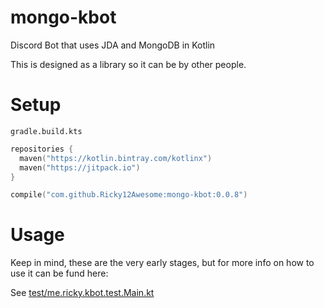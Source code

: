 # mongo-kbot
Discord Bot that uses JDA and MongoDB in Kotlin

This is designed as a library so it can be by other people.

# Setup
`gradle.build.kts`
```kotlin
repositories {
  maven("https://kotlin.bintray.com/kotlinx")
  maven("https://jitpack.io")
}

compile("com.github.Ricky12Awesome:mongo-kbot:0.0.8")
```

# Usage
Keep in mind, these are the very early stages, but for more info on how to use it
can be fund here: 

See [test/me.ricky.kbot.test.Main.kt](https://github.com/Ricky12Awesome/mongo-kbot/blob/master/test/src/me/ricky/kbot/test/Main.kt)

